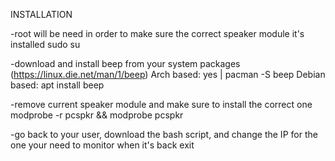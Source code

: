 INSTALLATION

-root will be need in order to make sure the correct speaker module it's installed
sudo su

-download and install beep from your system packages (https://linux.die.net/man/1/beep)
Arch based: yes | pacman -S beep
Debian based: apt install beep

-remove current speaker module and make sure to install the correct one
modprobe -r pcspkr && modprobe pcspkr

-go back to your user, download the bash script, and change the IP for the one your need to monitor when it's back
exit
 
